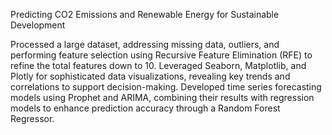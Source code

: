 Predicting CO2 Emissions and Renewable Energy for Sustainable Development

Processed a large dataset, addressing missing data, outliers, and performing feature selection using Recursive Feature Elimination (RFE) to refine the total features down to 10.
Leveraged Seaborn, Matplotlib, and Plotly for sophisticated data visualizations, revealing key trends and correlations to support decision-making.
Developed time series forecasting models using Prophet and ARIMA, combining their results with regression models to enhance prediction accuracy through a Random Forest Regressor.

